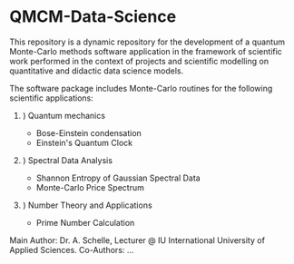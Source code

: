 # QMCM-Data-Science

This repository is a dynamic repository for the development of a quantum Monte-Carlo methods software application in the framework
of scientific work performed in the context of projects and scientific modelling on quantitative and didactic data science models.

The software package includes Monte-Carlo routines for the following scientific applications:

1. ) Quantum mechanics
  
    - Bose-Einstein condensation
    - Einstein's Quantum Clock

2. ) Spectral Data Analysis

    - Shannon Entropy of Gaussian Spectral Data
    - Monte-Carlo Price Spectrum
    
3. ) Number Theory and Applications

    - Prime Number Calculation

Main Author: Dr. A. Schelle, Lecturer @ IU International University of Applied Sciences.
Co-Authors: ...
